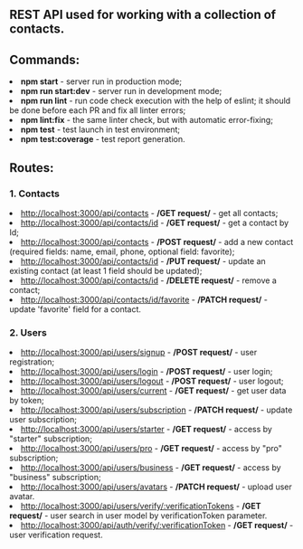 <h2>REST API used for working with a collection of contacts.</h2>

<h2>Commands:</h2>
<li><b>npm start</b> - server run in production mode;</li>
<li><b>npm run start:dev</b> - server run in development mode;</li>
<li><b>npm run lint</b> - run code check execution with the help of eslint; it should be done before each PR and fix all linter errors;</li>
<li><b>npm lint:fix</b> - the same linter check, but with automatic error-fixing;</li>
<li><b>npm test</b> - test launch in test environment;</li>
<li><b>npm test:coverage</b> - test report generation.</li>

<h2>Routes:</h2>
<h3>1. Contacts</h3>
<li><a href="http://localhost:3000/api/contacts" rel="noopener noreferrer" target="_blank">http://localhost:3000/api/contacts</a> - <b>/GET request/</b> - get all contacts;</li>
<li><a href="http://localhost:3000/api/contacts/id" rel="noopener noreferrer" target="_blank">http://localhost:3000/api/contacts/id</a> - <b>/GET request/</b> - get a contact by Id;</li>
<li><a href="http://localhost:3000/api/contacts" rel="noopener noreferrer" target="_blank">http://localhost:3000/api/contacts</a> - <b>/POST request/</b> - add a new contact (required fields: name, email, phone, optional field: favorite);</li>
<li><a href="http://localhost:3000/api/contacts/id" rel="noopener noreferrer" target="_blank">http://localhost:3000/api/contacts/id</a> - <b>/PUT request/</b> - update an existing contact (at least 1 field should be updated);</li>
<li><a href="http://localhost:3000/api/contacts/id" rel="noopener noreferrer" target="_blank">http://localhost:3000/api/contacts/id</a> - <b>/DELETE request/</b> - remove a contact;</li>
<li><a href="http://localhost:3000/api/contacts/id/favorite" rel="noopener noreferrer" target="_blank">http://localhost:3000/api/contacts/id/favorite</a> - <b>/PATCH request/</b> - update 'favorite' field for a contact.</li>

<h3>2. Users</h3>
<li><a href="http://localhost:3000/api/users/signup" rel="noopener noreferrer" target="_blank">http://localhost:3000/api/users/signup</a> - <b>/POST request/</b> - user registration;</li>
<li><a href="http://localhost:3000/api/users/login" rel="noopener noreferrer" target="_blank">http://localhost:3000/api/users/login</a> - <b>/POST request/</b> - user login;</li>
<li><a href="http://localhost:3000/api/users/logout" rel="noopener noreferrer" target="_blank">http://localhost:3000/api/users/logout</a> - <b>/POST request/</b> - user logout;</li>
<li><a href="http://localhost:3000/api/users/current" rel="noopener noreferrer" target="_blank">http://localhost:3000/api/users/current</a> - <b>/GET request/</b> - get user data by token;</li>
<li><a href="http://localhost:3000/api/users/subscription" rel="noopener noreferrer" target="_blank">http://localhost:3000/api/users/subscription</a> - <b>/PATCH request/</b> - update user subscription;</li>
<li><a href="http://localhost:3000/api/users/starter" rel="noopener noreferrer" target="_blank">http://localhost:3000/api/users/starter</a> - <b>/GET request/</b> - access by "starter" subscription;</li>
<li><a href="http://localhost:3000/api/users/pro" rel="noopener noreferrer" target="_blank">http://localhost:3000/api/users/pro</a> - <b>/GET request/</b> - access by "pro" subscription;</li>
<li><a href="http://localhost:3000/api/users/business" rel="noopener noreferrer" target="_blank">http://localhost:3000/api/users/business</a> - <b>/GET request/</b> - access by "business" subscription;</li>
<li><a href="http://localhost:3000/api/users/avatars" rel="noopener noreferrer" target="_blank">http://localhost:3000/api/users/avatars</a> - <b>/PATCH request/</b> - upload user avatar.</li>
<li><a href="http://localhost:3000/api/users/verify/:verificationTokens" rel="noopener noreferrer" target="_blank">http://localhost:3000/api/users/verify/:verificationTokens</a> - <b>/GET request/</b> - user search in user model by verificationToken parameter.</li>
<li><a href="http://localhost:3000/api/auth/verify/:verificationToken" rel="noopener noreferrer" target="_blank">http://localhost:3000/api/auth/verify/:verificationToken</a> - <b>/GET request/</b> - user verification request.</li>

<!-- # Домашнє завдання 6

Створи гілку `hw06-email` з гілки` master`.

Продовжуємо створення REST API для роботи з колекцією контактів. Додайте верифікацію email користувача після реєстрації за допомогою сервісу [SendGrid](https://sendgrid.com/).

## Як процес верифікації повинен працювати

1. Після реєстрації, користувач повинен отримати лист на вказану при реєстрації пошту з посиланням для верифікації свого email
2. Пройшовши посиланням в отриманому листі, в перший раз, користувач повинен отримати [Відповідь зі статусом 200](#verification-success-response), що буде мати на увазі успішну верифікацію email
3. Пройшовши по посиланню повторно користувач повинен отримати [Помилку зі статусом 404](#verification-user-not-found)

## Крок 1

### Підготовка інтеграції з SendGrid API

- Зареєструйся на [SendGrid](https://sendgrid.com/).
- Створи email-відправника. Для це в адміністративній панелі SendGrid зайдіть в меню Marketing в підміню senders і в правому верхньому куті натисніть кнопку "Create New Sender". Заповніть поля в запропонованій формі. Збережіть. Повинен вийде наступний як на картинці результат, тільки з вашим email:

![Sender](sender-not-verify.png)

На вказаний email повинно прийти лист верифікації (перевірте спам якщо не бачите листи). Натисніть на посилання в ньому і завершите процес. Результат повинен зміниться на:

![Sender](sender-verify.png)

- Тепер необхідно створити API токен доступу. Вибираємо меню "Email API", і підміню "Integration Guide". Тут вибираємо "Web API"

![Api-key](web-api.png)

Далі необхідно вибрати технологію Node.js

![Api-key](node.png)

На третьому кроці даємо ім'я нашого токені. Наприклад systemcats, натискаємо кнопку згенерувати і отримуємо результат як на скріншоті нижче. Необхідно скопіювати цей токен (це важливо, тому що більше ви не зможете його подивитися). Після завершити процес створення токена

![Api-key](api-key.png)

- Отриманий API-токен треба додати в `.env` файл в нашому проекті

## Крок 2

### Створення ендпоінта для верифікації email

- додати в модель `User` два поля `verificationToken` і `verify`. Значення поля `verify` рівне `false` означатиме, що його email ще не пройшов верифікацію

```js
{
  verify: {
    type: Boolean,
    default: false,
  },
  verifyToken: {
    type: String,
    required: [true, 'Verify token is required'],
  },
}
```

- створити ендпоінт GET [`/users/verify/:verificationToken`](# verification-request), де по параметру `verificationToken` ми будемо шукати користувача в моделі `User`
- якщо користувач з таким токеном не знайдений, необхідно повернути [Помилку 'Not Found'](#verification-user-not-found)
- якщо користувач знайдений - встановлюємо `verificationToken` в `null`, а поле `verify` ставимо рівним` true` в документі користувача і повертаємо [Успішний відповідь](#verification-success-response)

### Verification request

```shell
GET /auth/verify/:verificationToken
```

### Verification user Not Found

```shell
Status: 404 Not Found
ResponseBody: {
  message: 'User not found'
}
```

### Verification success response

```shell
Status: 200 OK
ResponseBody: {
  message: 'Verification successful',
}
```

## Крок 3

### Додавання відправки email користувачу з посиланням для верифікації

При створення користувача при реєстрації:

- створити `verificationToken` для користувача і записати його в БД (для генерації токена використовуйте пакет [uuid](https://www.npmjs.com/package/uuid) або [nanoid](https://www.npmjs.com/package/nanoid))
- відправити email на пошту користувача і вказати посилання для верифікації email'а ( `/users/verify/:verificationToken`) в повідомленні
- Так само необхідно враховувати, що тепер логін користувача не дозволено, якщо не верифікувано email

## Крок 4

### Додавання повторної відправки email користувачу з посиланням для верифікації

Необхідно передбачити, варіант, що користувач може випадково видалити лист. Воно може не дійти з якоїсь причини до адресата. Наш сервіс відправки листів під час реєстрації видав помилку і т.д.

#### @ POST /users/verify

- Отримує `body` в форматі `{email}`
- Якщо в `body` немає обов'язкового поля `email`, повертає json з ключем `{"message":"missing required field email"}` і статусом `400`
- Якщо з `body` все добре, виконуємо повторну відправку листа з `verificationToken` на вказаний email, але тільки якщо користувач не верифікований
- Якщо користувач вже пройшов верифікацію відправити json з ключем `{"message":"Verification has already been passed"}` зі статусом `400 Bad Request`

#### Resending a email request

````shell
POST /users/verify
Content-Type: application/json
RequestBody: {
  "email": "example@example.com"
}
`` `

#### Resending a email validation error

```shell
Status: 400 Bad Request
Content-Type: application/json
ResponseBody: <Помилка від Joi або іншої бібліотеки валідації>
````

#### Resending a email success response

```shell
Status: 200 Ok
Content-Type: application/json
ResponseBody: {
  "message": "Verification email sent"
}
```

#### Resend email for verified user

```shell
Status: 400 Bad Request
Content-Type: application/json
ResponseBody: {
  message: "Verification has already been passed"
}
```

> Примітка: Як альтернативу SendGrid можна використовувати пакет [nodemailer](https://www.npmjs.com/package/nodemailer) -->



